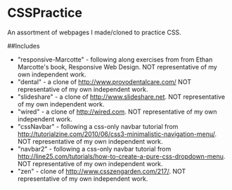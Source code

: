 CSSPractice
===========
An assortment of webpages I made/cloned to practice CSS.

##Includes

* "responsive-Marcotte" - following along exercises from from Ethan Marcotte's book, Responsive Web Design.  NOT representative of my own independent work.
* "dental" - a clone of http://www.provodentalcare.com/ NOT representative of my own independent work.
* "slideshare" - a clone of http://www.slideshare.net. NOT representative of my own independent work.
* "wired" - a clone of http://wired.com. NOT representative of my own independent work.
* "cssNavbar" - following a css-only navbar tutorial from http://tutorialzine.com/2010/06/css3-minimalistic-navigation-menu/.  NOT representative of my own independent work.
* "navbar2" - following a css-only navbar tutorial from http://line25.com/tutorials/how-to-create-a-pure-css-dropdown-menu.  NOT representative of my own independent work.
* "zen" - clone of http://www.csszengarden.com/217/.  NOT representative of my own independent work.